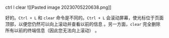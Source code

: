 ctrl l
clear
![[Pasted image 20230705220638.png]]

好的。`Ctrl + L` 和 `clear` 命令是不同的。`Ctrl + L` 会滚动屏幕，使光标位于页面顶部，以便您仍然可以向上滚动并查看以前的信息 。另一方面，`clear` 完全删除所有以前的终端信息（因此您无法向上滚动） 。